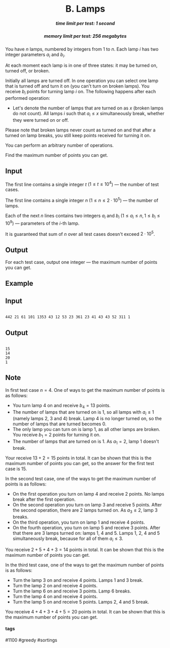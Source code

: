 <h1 style='text-align: center;'> B. Lamps</h1>

<h5 style='text-align: center;'>time limit per test: 1 second</h5>
<h5 style='text-align: center;'>memory limit per test: 256 megabytes</h5>

You have $n$ lamps, numbered by integers from $1$ to $n$. Each lamp $i$ has two integer parameters $a_i$ and $b_i$.

At each moment each lamp is in one of three states: it may be turned on, turned off, or broken.

Initially all lamps are turned off. In one operation you can select one lamp that is turned off and turn it on (you can't turn on broken lamps). You receive $b_i$ points for turning lamp $i$ on. The following happens after each performed operation: 

* Let's denote the number of lamps that are turned on as $x$ (broken lamps do not count). All lamps $i$ such that $a_i \le x$ simultaneously break, whether they were turned on or off.

Please note that broken lamps never count as turned on and that after a turned on lamp breaks, you still keep points received for turning it on.

You can perform an arbitrary number of operations.

Find the maximum number of points you can get.

## Input

The first line contains a single integer $t$ ($1 \le t \le 10^4$) — the number of test cases.

The first line contains a single integer $n$ ($1 \le n \le 2 \cdot 10^5$) — the number of lamps.

Each of the next $n$ lines contains two integers $a_i$ and $b_i$ ($1 \le a_i \le n, 1 \le b_i \le 10^9$) — parameters of the $i$-th lamp.

It is guaranteed that sum of $n$ over all test cases doesn't exceed $2 \cdot 10^5$.

## Output

For each test case, output one integer — the maximum number of points you can get.

## Example

## Input


```

442 21 61 101 1353 43 12 53 23 361 23 41 43 43 52 311 1
```
## Output


```

15
14
20
1

```
## Note

In first test case $n = 4$. One of ways to get the maximum number of points is as follows: 

* You turn lamp $4$ on and receive $b_4 = 13$ points.
* The number of lamps that are turned on is $1$, so all lamps with $a_i \le 1$ (namely lamps $2$, $3$ and $4$) break. Lamp $4$ is no longer turned on, so the number of lamps that are turned becomes $0$.
* The only lamp you can turn on is lamp $1$, as all other lamps are broken. You receive $b_1 = 2$ points for turning it on.
* The number of lamps that are turned on is $1$. As $a_1 = 2$, lamp $1$ doesn't break.

Your receive $13 + 2 = 15$ points in total. It can be shown that this is the maximum number of points you can get, so the answer for the first test case is $15$.

In the second test case, one of the ways to get the maximum number of points is as follows:

* On the first operation you turn on lamp $4$ and receive $2$ points. No lamps break after the first operation.
* On the second operation you turn on lamp $3$ and receive $5$ points. After the second operation, there are $2$ lamps turned on. As $a_3 \le 2$, lamp $3$ breaks.
* On the third operation, you turn on lamp $1$ and receive $4$ points.
* On the fourth operation, you turn on lamp $5$ and receive $3$ points. After that there are $3$ lamps turned on: lamps $1$, $4$ and $5$. Lamps $1$, $2$, $4$ and $5$ simultaneously break, because for all of them $a_i \le 3$.

You receive $2 + 5 + 4 + 3 = 14$ points in total. It can be shown that this is the maximum number of points you can get.

In the third test case, one of the ways to get the maximum number of points is as follows:

* Turn the lamp $3$ on and receive $4$ points. Lamps $1$ and $3$ break.
* Turn the lamp $2$ on and receive $4$ points.
* Turn the lamp $6$ on and receive $3$ points. Lamp $6$ breaks.
* Turn the lamp $4$ on and receive $4$ points.
* Turn the lamp $5$ on and receive $5$ points. Lamps $2$, $4$ and $5$ break.

You receive $4 + 4 + 3 + 4 + 5 = 20$ points in total. It can be shown that this is the maximum number of points you can get.



#### tags 

#1100 #greedy #sortings 